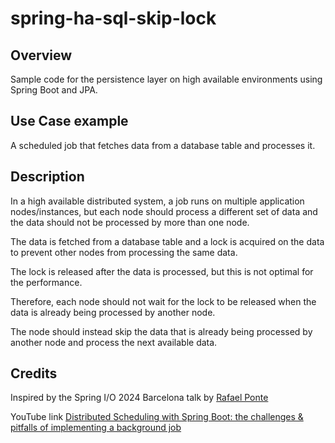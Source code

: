 # spring-ha-sql-skip-lock

## Overview

Sample code for the persistence layer on high available environments using Spring Boot and JPA.

## Use Case example

A scheduled job that fetches data from a database table and processes it.

## Description

In a high available distributed system, a job runs on multiple application nodes/instances, but each node should process a different set of data and the data should not be processed by more than one node.

The data is fetched from a database table and a lock is acquired on the data to prevent other nodes from processing the same data.

The lock is released after the data is processed, but this is not optimal for the performance.

Therefore, each node should not wait for the lock to be released when the data is already being processed by another node.

The node should instead skip the data that is already being processed by another node and process the next available data.

## Credits

Inspired by the Spring I/O 2024 Barcelona talk by [Rafael Ponte](https://github.com/rponte)

YouTube link [Distributed Scheduling with Spring Boot: the challenges & pitfalls of implementing a background job](https://www.youtube.com/watch?v=ghpljMg8Ecc)



